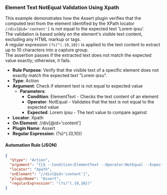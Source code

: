 ### Element Text NotEqual Validation Using Xpath

This example demonstrates how the Assert plugin verifies that the computed text from the element identified by the XPath locator `//div[@id='content']` is not equal to the expected text 'Lorem ipsu'.  
The validation is based solely on the element's visible text content, excluding any HTML markup or tags.  
A regular expression `(?s)^(.{0,10})` is applied to the text content to extract up to 10 characters into a capture group.  
The assertion passes if the extracted text does not match the expected value exactly; otherwise, it fails.

- **Rule Purpose**: Verify that the visible text of a specific element does not exactly match the expected text "Lorem ipsu".  
- **Type**: Action  
- **Argument**: Check if element text is not equal to expected value  
  - **Parameters**:  
    - **Condition**: ElementText - Checks the text content of an element  
    - **Operator**: NotEqual - Validates that the text is not equal to the expected value  
    - **Expected**: Lorem ipsu - The text value to compare against  
- **Locator**: Xpath  
- **On Element**: //div[@id='content']  
- **Plugin Name**: Assert  
- **Regular Expression**: (?s)^(.{0,10})

#### Automation Rule (JSON)

```json
{
  "$type": "Action",
  "argument": "{{$ --Condition:ElementText --Operator:NotEqual --Expected:Lorem ipsu}}",
  "locator": "Xpath",
  "onElement": "//div[@id='content']",
  "pluginName": "Assert",
  "regularExpression": "(?s)^(.{0,10})"
}
```
